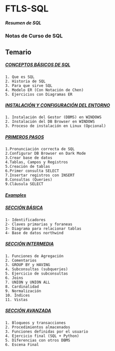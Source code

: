 # FTLS-SQL
##### **Resumen de SQL**

### Notas de Curso de SQL

## Temario

##### [CONCEPTOS BÁSICOS DE SQL](./Temas/1_Conceptos.md)

    1. Que es SQL
    2. Historia de SQL
    3. Para que sirve SQL
    4. Modelo ER (Con Notación de Chen)
    5. Ejercicios con Diagramas ER


##### [INSTALACIÓN Y CONFIGURACIÓN DEL ENTORNO ](./Temas/2_installaci%C3%B3n.md)

    1. Instalación del Gestor (DBMS) en WINDOWS
    2. Instalación del DB Browser en WINDOWS
    3. Proceso de instalación en Linux (Opcional)

#####  [PRIMEROS PASOS](./Temas/3_Primeros_pasos.md)

    1.Pronunciación correcta de SQL
    2.Configurar DB Browser en Dark Mode
    3.Crear base de datos 
    4.Tablas, Campos y Registros
    5.Creación de tablas
    6.Primer consulta SELECT
    7.Insertar registros con INSERT
    8.Consultas (Queries)
    9.Cláusula SELECT

##### [Examples](./Examples/seccion_principiante.ipynb)

##### [SECCIÓN BÁSICA](./Temas/4_Seccion_basica.md)
    1- Identificadores
    2- Claves primarias y foraneas
    3- Diagrama para relacionar tablas
    4- Base de datos northwind

##### [SECCIÓN INTERMEDIA](./Temas/5_Seccion_intemedia.md)

    1. Funciones de Agregación 
    2. Comentarios 
    3. GROUP BY y HAVING
    4. Subconsultas (subqueries)
    5. Ejercicio de subconsultas
    6. Joins 
    7. UNION y UNION ALL
    8. Cardinalidad 
    9. Normalización
    10. Índices 
    11. Vistas 

##### [SECCIÓN AVANZADA](./Temas/6_Seccion_avanzada.md)

    1. Bloqueos y transacciones 
    2. Procedimientos almacenados 
    3. Funciones definidas por el usuario
    4. Ejercicio final (SQL + Python)
    5. Diferencias con otros DBMS
    6. Escena Final 
    








